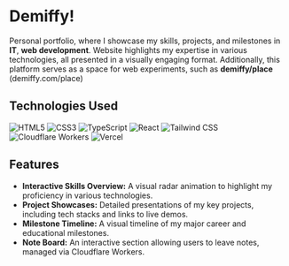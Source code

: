 # Demiffy!

Personal portfolio, where I showcase my skills, projects, and milestones in **IT**, **web development**. Website highlights my expertise in various technologies, all presented in a visually engaging format. Additionally, this platform serves as a space for web experiments, such as **demiffy/place** (demiffy.com/place)

## Technologies Used

![HTML5](https://img.shields.io/badge/HTML5-E34F26?style=for-the-badge&logo=html5&logoColor=white)
![CSS3](https://img.shields.io/badge/CSS3-1572B6?style=for-the-badge&logo=css3&logoColor=white)
![TypeScript](https://img.shields.io/badge/TypeScript-007ACC?style=for-the-badge&logo=typescript&logoColor=white)
![React](https://img.shields.io/badge/React-20232A?style=for-the-badge&logo=react&logoColor=61DAFB)
![Tailwind CSS](https://img.shields.io/badge/Tailwind_CSS-38B2AC?style=for-the-badge&logo=tailwind-css&logoColor=white)
![Cloudflare Workers](https://img.shields.io/badge/Cloudflare_Workers-F38020?style=for-the-badge&logo=cloudflare&logoColor=white)
![Vercel](https://img.shields.io/badge/Vercel-000000?style=for-the-badge&logo=vercel&logoColor=white)

## Features
- **Interactive Skills Overview:** A visual radar animation to highlight my proficiency in various technologies.
- **Project Showcases:** Detailed presentations of my key projects, including tech stacks and links to live demos.
- **Milestone Timeline:** A visual timeline of my major career and educational milestones.
- **Note Board:** An interactive section allowing users to leave notes, managed via Cloudflare Workers.
